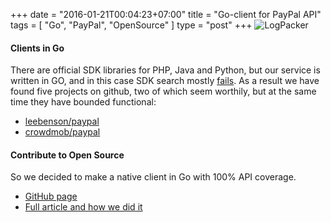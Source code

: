 +++
date = "2016-01-21T00:04:23+07:00"
title = "Go-client for PayPal API"
tags = [ "Go", "PayPal", "OpenSource" ]
type = "post"
+++
![LogPacker](/paypal.png)

#### Clients in Go

There are official SDK libraries for PHP, Java and Python, but our service is written in GO, and in this case SDK search mostly [fails](https://github.com/search?q=paypal+golang "GitHub"). As a result we have found five projects on github, two of which seem worthily, but at the same time they have bounded functional:

* [leebenson/paypal](https://github.com/leebenson/paypal "leebenson/paypal")
* [crowdmob/paypal](https://github.com/crowdmob/paypal "crowdmob/paypal")

#### Contribute to Open Source

So we decided to make a native client in Go with 100% API coverage.

* [GitHub page](https://github.com/logpacker/PayPal-Go-SDK "GitHub")
* [Full article and how we did it](https://logpacker.com/blog/go-client-for-paypal-sdk?utm_source=pliutau "LogPacker")
